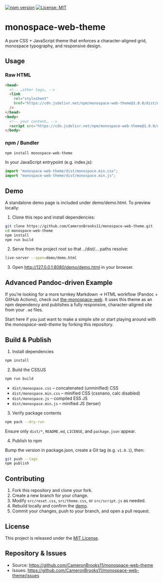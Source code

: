 [![npm version](https://img.shields.io/npm/v/monospace-web-theme.svg)](https://www.npmjs.com/package/monospace-web-theme)
[![License: MIT](https://img.shields.io/badge/License-MIT-blue.svg)](./LICENSE)

# monospace-web-theme

A pure CSS + JavaScript theme that enforces a character-aligned grid, monospace typography, and responsive design.

## Usage

### Raw HTML

```html
<head>
  <!-- …other tags… -->
  <link
    rel="stylesheet"
    href="https://cdn.jsdelivr.net/npm/monospace-web-theme@1.0.0/dist/monospace.min.css"
  />
</head>
<body>
  <!-- your content… -->
  <script src="https://cdn.jsdelivr.net/npm/monospace-web-theme@1.0.0/dist/monospace.min.js"></script>
</body>
```

### npm / Bundler

```bash
npm install monospace-web-theme
```

In your JavaScript entrypoint (e.g. index.js):

```js
import "monospace-web-theme/dist/monospace.min.css";
import "monospace-web-theme/dist/monospace.min.js";
```

## Demo

A standalone demo page is included under demo/demo.html. To preview locally:

1. Clone this repo and install dependencies:

```bash
git clone https://github.com/CameronBrooks11/monospace-web-theme.git
cd monospace-web-theme
npm install
npm run build
```

2. Serve from the project root so that ../dist/… paths resolve:

```bash
live-server --open=demo/demo.html
```

3. Open http://127.0.0.1:8080/demo/demo.html in your browser.

## Advanced Pandoc-driven Example

If you’re looking for a more turnkey Markdown → HTML workflow (Pandoc + GitHub Actions), check out [the-monospace-web](https://github.com/CameronBrooks11/the-monospace-web). It uses this theme as an npm dependency and publishes a fully responsive, character-aligned site from your `.md` files.

Start here if you just want to make a simple site or start playing around with the *monospace-web-theme* by forking this repository.

## Build & Publish

1. Install dependencies

```bash
npm install
```

2. Build the CSS/JS

```bash
npm run build
```

- `dist/monospace.css` – concatenated (unminified) CSS
- `dist/monospace.min.css` – minified CSS (cssnano, calc disabled)
- `dist/monospace.js` – compiled ES5 JS
- `dist/monospace.min.js` – minified JS (terser)

3. Verify package contents

```bash
npm pack --dry-run
```

Ensure only `dist/*`, `README.md`, `LICENSE`, and `package.json` appear.

4. Publish to npm

Bump the version in package.json, create a Git tag (e.g. `v1.0.1`), then:

```bash
git push --tags
npm publish
```

## Contributing

1. Fork this repository and clone your fork.
2. Create a new branch for your change.
3. Modify `src/reset.css`, `src/theme.css`, or `src/script.js` as needed.
4. Rebuild locally and confirm the [demo](#demo).
5. Commit your changes, push to your branch, and open a pull request.

## License

This project is released under the [MIT License](./LICENSE).

## Repository & Issues

- Source: https://github.com/CameronBrooks11/monospace-web-theme
- Issues: https://github.com/CameronBrooks11/monospace-web-theme/issues
